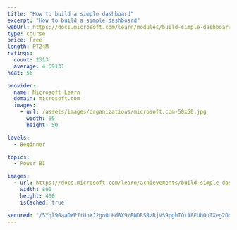 ```yaml
---
title: "How to build a simple dashboard"
excerpt: "How to build a simple dashboard"
webUrl: https://docs.microsoft.com/learn/modules/build-simple-dashboard/
type: course
price: Free
length: PT24M
ratings:
  count: 2313
  average: 4.69131
heat: 56

provider:
  name: Microsoft Learn
  domain: microsoft.com
  images:
    - url: /assets/images/organizations/microsoft.com-50x50.jpg
      width: 50
      height: 50

levels:
  - Beginner

topics:
  - Power BI

images:
  - url: https://docs.microsoft.com/learn/achievements/build-simple-dashboard-social.png
    width: 800
    height: 400
    isCached: true

secured: "/5Yql90aaOWP7tUnXJ2gn0LHd8X9/BWDRSRzRjVS9pghTQtA8EUbOuIXeg2OdU5HPrmn9oVYEm7HipF6BcZmO5PNHLsR1v2UIuvnWR7yo1Y/Vr67NR7CWY55ri+m00KcfxJEQOWuKloID1Im5TIdr7FsrS8g0DEECYR5Fv1qkdSNI7f/rTkEZY4KSRun1qxkRJRyOV8M5Ey0JoJLOi4VuPuz2IrbVeRz2NG3V/GjbnlPhvU3HgOW+ba7CbrNmwjJFEVBMwW7+eqNpFZ+DgZWoneAFz64b807EFHdKOow5BZsRQxo3ryIpcR8WtnEj3JPKARr51S0XceT7U/iwhN8oKO1KxDOwCdnRuLcMt5BGcZWtccDDV62Zgy3tTL4dwkdoEFv1lFRq5BLw6UsmwGOW5JWEYVTZkTjXydCqIxmpWI=;NW9L58wuIVOMALziWKB4YQ=="
---
```


